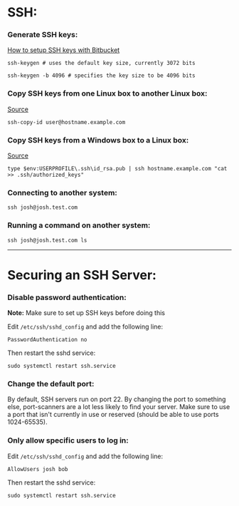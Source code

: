 # SSH:

### Generate SSH keys:
[How to setup SSH keys with Bitbucket](https://support.atlassian.com/bitbucket-cloud/docs/set-up-an-ssh-key/)
```
ssh-keygen # uses the default key size, currently 3072 bits

ssh-keygen -b 4096 # specifies the key size to be 4096 bits
```

### Copy SSH keys from one Linux box to another Linux box:
[Source](https://askubuntu.com/a/4833)
```
ssh-copy-id user@hostname.example.com
```

### Copy SSH keys from a Windows box to a Linux box:
[Source](https://www.chrisjhart.com/Windows-10-ssh-copy-id/)
```
type $env:USERPROFILE\.ssh\id_rsa.pub | ssh hostname.example.com "cat >> .ssh/authorized_keys"
```

### Connecting to another system:
```
ssh josh@josh.test.com
```

### Running a command on another system:
```
ssh josh@josh.test.com ls
```

---

# Securing an SSH Server:

### Disable password authentication:
**Note:** Make sure to set up SSH keys before doing this

Edit `/etc/ssh/sshd_config` and add the following line:
```
PasswordAuthentication no
```
Then restart the sshd service:
```
sudo systemctl restart ssh.service
```

### Change the default port:
By default, SSH servers run on port 22. By changing the port to something else, port-scanners are a lot less likely to find your server. Make sure to use a port that isn't currently in use or reserved (should be able to use ports 1024-65535).

### Only allow specific users to log in:
Edit `/etc/ssh/sshd_config` and add the following line:
```
AllowUsers josh bob
```
Then restart the sshd service:
```
sudo systemctl restart ssh.service
```
